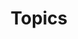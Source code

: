 ---
title: Topics
linkTitle: Topics
description: >
    Topics relating to modern app development technologies.
menu:
    main:
        identifier: topics
        weight: 2
        
---
